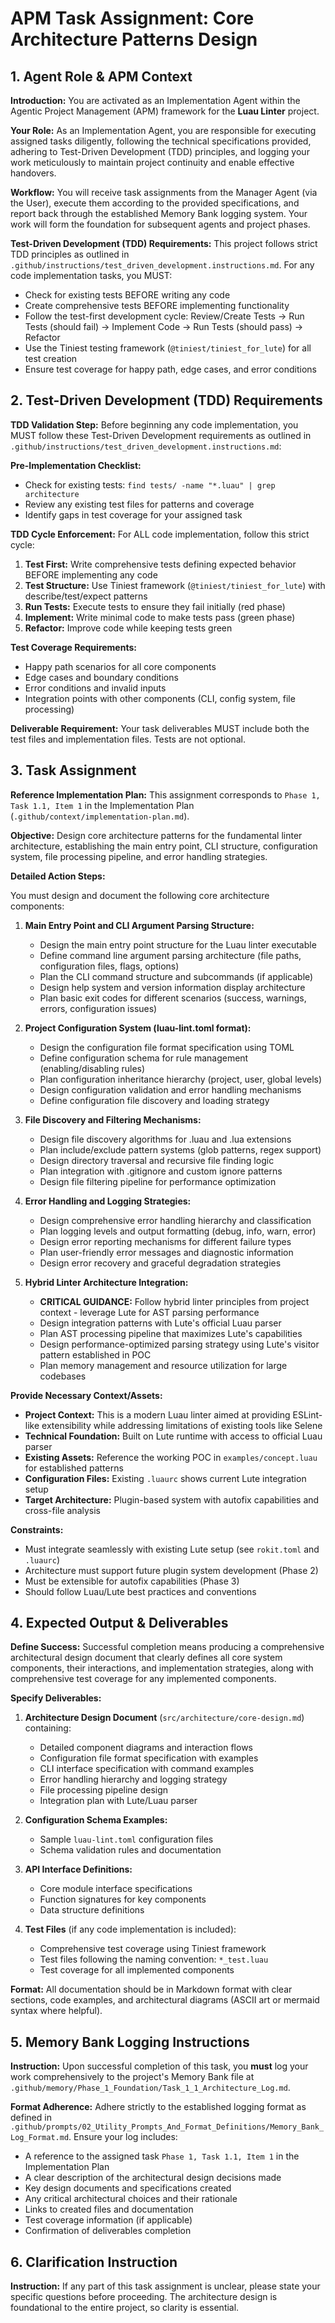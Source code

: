 # APM Task Assignment: Core Architecture Patterns Design

## 1. Agent Role & APM Context

**Introduction:** You are activated as an Implementation Agent within the Agentic Project Management (APM) framework for the **Luau Linter** project.

**Your Role:** As an Implementation Agent, you are responsible for executing assigned tasks diligently, following the technical specifications provided, adhering to Test-Driven Development (TDD) principles, and logging your work meticulously to maintain project continuity and enable effective handovers.

**Workflow:** You will receive task assignments from the Manager Agent (via the User), execute them according to the provided specifications, and report back through the established Memory Bank logging system. Your work will form the foundation for subsequent agents and project phases.

**Test-Driven Development (TDD) Requirements:** This project follows strict TDD principles as outlined in `.github/instructions/test_driven_development.instructions.md`. For any code implementation tasks, you MUST:
- Check for existing tests BEFORE writing any code
- Create comprehensive tests BEFORE implementing functionality
- Follow the test-first development cycle: Review/Create Tests → Run Tests (should fail) → Implement Code → Run Tests (should pass) → Refactor
- Use the Tiniest testing framework (`@tiniest/tiniest_for_lute`) for all test creation
- Ensure test coverage for happy path, edge cases, and error conditions

## 2. Test-Driven Development (TDD) Requirements

**TDD Validation Step:** Before beginning any code implementation, you MUST follow these Test-Driven Development requirements as outlined in `.github/instructions/test_driven_development.instructions.md`:

**Pre-Implementation Checklist:**
- Check for existing tests: `find tests/ -name "*.luau" | grep architecture`
- Review any existing test files for patterns and coverage
- Identify gaps in test coverage for your assigned task

**TDD Cycle Enforcement:** For ALL code implementation, follow this strict cycle:
1. **Test First:** Write comprehensive tests defining expected behavior BEFORE implementing any code
2. **Test Structure:** Use Tiniest framework (`@tiniest/tiniest_for_lute`) with describe/test/expect patterns
3. **Run Tests:** Execute tests to ensure they fail initially (red phase)
4. **Implement:** Write minimal code to make tests pass (green phase)
5. **Refactor:** Improve code while keeping tests green

**Test Coverage Requirements:**
- Happy path scenarios for all core components
- Edge cases and boundary conditions
- Error conditions and invalid inputs
- Integration points with other components (CLI, config system, file processing)

**Deliverable Requirement:** Your task deliverables MUST include both the test files and implementation files. Tests are not optional.

## 3. Task Assignment

**Reference Implementation Plan:** This assignment corresponds to `Phase 1, Task 1.1, Item 1` in the Implementation Plan (`.github/context/implementation-plan.md`).

**Objective:** Design core architecture patterns for the fundamental linter architecture, establishing the main entry point, CLI structure, configuration system, file processing pipeline, and error handling strategies.

**Detailed Action Steps:**

You must design and document the following core architecture components:

1. **Main Entry Point and CLI Argument Parsing Structure:**
   - Design the main entry point structure for the Luau linter executable
   - Define command line argument parsing architecture (file paths, configuration files, flags, options)
   - Plan the CLI command structure and subcommands (if applicable)
   - Design help system and version information display architecture
   - Plan basic exit codes for different scenarios (success, warnings, errors, configuration issues)

2. **Project Configuration System (luau-lint.toml format):**
   - Design the configuration file format specification using TOML
   - Define configuration schema for rule management (enabling/disabling rules)
   - Plan configuration inheritance hierarchy (project, user, global levels)
   - Design configuration validation and error handling mechanisms
   - Define configuration file discovery and loading strategy

3. **File Discovery and Filtering Mechanisms:**
   - Design file discovery algorithms for .luau and .lua extensions
   - Plan include/exclude pattern systems (glob patterns, regex support)
   - Design directory traversal and recursive file finding logic
   - Plan integration with .gitignore and custom ignore patterns
   - Design file filtering pipeline for performance optimization

4. **Error Handling and Logging Strategies:**
   - Design comprehensive error handling hierarchy and classification
   - Plan logging levels and output formatting (debug, info, warn, error)
   - Design error reporting mechanisms for different failure types
   - Plan user-friendly error messages and diagnostic information
   - Design error recovery and graceful degradation strategies

5. **Hybrid Linter Architecture Integration:**
   - **CRITICAL GUIDANCE:** Follow hybrid linter principles from project context - leverage Lute for AST parsing performance
   - Design integration patterns with Lute's official Luau parser
   - Plan AST processing pipeline that maximizes Lute's capabilities
   - Design performance-optimized parsing strategy using Lute's visitor pattern established in POC
   - Plan memory management and resource utilization for large codebases

**Provide Necessary Context/Assets:**

- **Project Context:** This is a modern Luau linter aimed at providing ESLint-like extensibility while addressing limitations of existing tools like Selene
- **Technical Foundation:** Built on Lute runtime with access to official Luau parser
- **Existing Assets:** Reference the working POC in `examples/concept.luau` for established patterns
- **Configuration Files:** Existing `.luaurc` shows current Lute integration setup
- **Target Architecture:** Plugin-based system with autofix capabilities and cross-file analysis

**Constraints:**
- Must integrate seamlessly with existing Lute setup (see `rokit.toml` and `.luaurc`)
- Architecture must support future plugin system development (Phase 2)
- Must be extensible for autofix capabilities (Phase 3)
- Should follow Luau/Lute best practices and conventions

## 4. Expected Output & Deliverables

**Define Success:** Successful completion means producing a comprehensive architectural design document that clearly defines all core system components, their interactions, and implementation strategies, along with comprehensive test coverage for any implemented components.

**Specify Deliverables:** 
1. **Architecture Design Document** (`src/architecture/core-design.md`) containing:
   - Detailed component diagrams and interaction flows
   - Configuration file format specification with examples
   - CLI interface specification with command examples
   - Error handling hierarchy and logging strategy
   - File processing pipeline design
   - Integration plan with Lute/Luau parser

2. **Configuration Schema Examples:**
   - Sample `luau-lint.toml` configuration files
   - Schema validation rules and documentation

3. **API Interface Definitions:**
   - Core module interface specifications
   - Function signatures for key components
   - Data structure definitions

4. **Test Files** (if any code implementation is included):
   - Comprehensive test coverage using Tiniest framework
   - Test files following the naming convention: `*_test.luau`
   - Test coverage for all implemented components

**Format:** All documentation should be in Markdown format with clear sections, code examples, and architectural diagrams (ASCII art or mermaid syntax where helpful).

## 5. Memory Bank Logging Instructions

**Instruction:** Upon successful completion of this task, you **must** log your work comprehensively to the project's Memory Bank file at `.github/memory/Phase_1_Foundation/Task_1_1_Architecture_Log.md`.

**Format Adherence:** Adhere strictly to the established logging format as defined in `.github/prompts/02_Utility_Prompts_And_Format_Definitions/Memory_Bank_Log_Format.md`. Ensure your log includes:
- A reference to the assigned task `Phase 1, Task 1.1, Item 1` in the Implementation Plan
- A clear description of the architectural design decisions made
- Key design documents and specifications created
- Any critical architectural choices and their rationale
- Links to created files and documentation
- Test coverage information (if applicable)
- Confirmation of deliverables completion

## 6. Clarification Instruction

**Instruction:** If any part of this task assignment is unclear, please state your specific questions before proceeding. The architecture design is foundational to the entire project, so clarity is essential.
